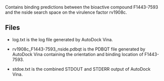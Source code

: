 Contains binding predictions between the bioactive compound F1443-7593 and the nside search space on the virulence factor rv1908c.

## Files

- log.txt is the log file generated by AutoDock Vina.

- rv1908c_F1443-7593_nside.pdbqt is the PDBQT file generated by AutoDock Vina containing the orientation and binding location of F1443-7593.

- stdoe.txt is the combined STDOUT and STDERR output of AutoDock Vina.

